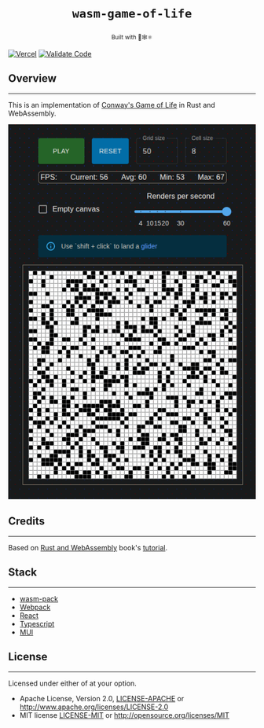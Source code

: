 <div align="center">
  <h1><code>wasm-game-of-life</code></h1><sub>Built with 🦀🕸⚛️</sub>
</div>



[![Vercel](https://vercelbadge.vercel.app/api/arthurhovhannisyan31/wasm-game-of-life)](https://vercel.com/arthurhovhannisyan31s-projects/wasm-game-of-life/deployments)
[![Validate Code](https://github.com/arthurhovhannisyan31/wasm-game-of-life/actions/workflows/code-validation.yml/badge.svg?branch=main)](https://github.com/arthurhovhannisyan31/wasm-game-of-life/actions/workflows/code-validation.yml)

## Overview

___
This is an implementation of [Conway's Game of Life](https://en.wikipedia.org/wiki/Conway%27s_Game_of_Life) in Rust and
WebAssembly.

![img.png](static/images/game-view.png)

## Credits

___
Based on [Rust and WebAssembly](https://rustwasm.github.io/docs/book/introduction.html)
book's [tutorial](https://rustwasm.github.io/docs/book/game-of-life/introduction.html).

## Stack

___

- [wasm-pack](https://rustwasm.github.io/)
- [Webpack](https://webpack.js.org/)
- [React](https://react.dev/)
- [Typescript](https://www.typescriptlang.org/)
- [MUI](https://mui.com/)

## License

___
Licensed under either of at your option.

* Apache License, Version 2.0, [LICENSE-APACHE](./LICENSE-APACHE) or http://www.apache.org/licenses/LICENSE-2.0
* MIT license [LICENSE-MIT](./LICENSE-MIT) or http://opensource.org/licenses/MIT
